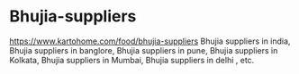 # Bhujia-suppliers
https://www.kartohome.com/food/bhujia-suppliers Bhujia suppliers  in india, Bhujia suppliers in banglore, Bhujia suppliers in pune, Bhujia suppliers in Kolkata, Bhujia suppliers in Mumbai, Bhujia suppliers in delhi , etc.
